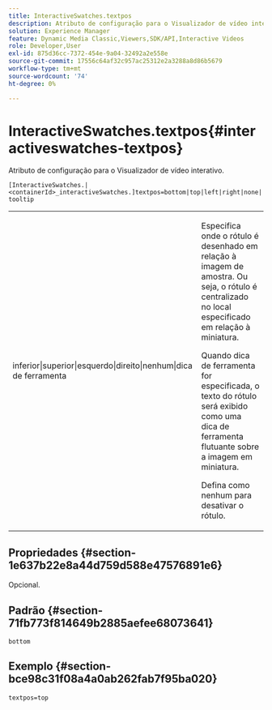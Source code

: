 ```yaml
---
title: InteractiveSwatches.textpos
description: Atributo de configuração para o Visualizador de vídeo interativo.
solution: Experience Manager
feature: Dynamic Media Classic,Viewers,SDK/API,Interactive Videos
role: Developer,User
exl-id: 875d36cc-7372-454e-9a04-32492a2e558e
source-git-commit: 17556c64af32c957ac25312e2a3288a8d86b5679
workflow-type: tm+mt
source-wordcount: '74'
ht-degree: 0%

---
```


# InteractiveSwatches.textpos{#interactiveswatches-textpos}

Atributo de configuração para o Visualizador de vídeo interativo.

`[InteractiveSwatches.|<containerId>_interactiveSwatches.]textpos=bottom|top|left|right|none|tooltip`

<table id="table_441553CD34C94A58A9D7CBF772DEDDB6"> 
 <tbody> 
  <tr> 
   <td colname="col1"> <p> <span class="codeph"> inferior|superior|esquerdo|direito|nenhum|dica de ferramenta</span> </p> </td> 
   <td colname="col2"> <p> Especifica onde o rótulo é desenhado em relação à imagem de amostra. Ou seja, o rótulo é centralizado no local especificado em relação à miniatura. </p> <p>Quando <span class="codeph"> dica de ferramenta</span> for especificada, o texto do rótulo será exibido como uma dica de ferramenta flutuante sobre a imagem em miniatura. </p> <p>Defina como <span class="codeph"> nenhum</span> para desativar o rótulo. </p> </td> 
  </tr> 
 </tbody> 
</table>

## Propriedades {#section-1e637b22e8a44d759d588e47576891e6}

Opcional.

## Padrão {#section-71fb773f814649b2885aefee68073641}

`bottom`

## Exemplo {#section-bce98c31f08a4a0ab262fab7f95ba020}

```
textpos=top
```
